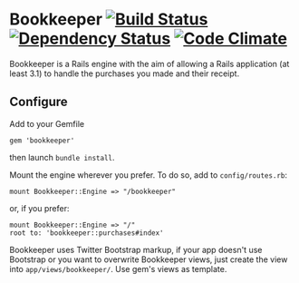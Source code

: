 # Bookkeeper [![Build Status](https://secure.travis-ci.org/tommyblue/Bookkeeper.png?branch=master)](http://travis-ci.org/tommyblue/Bookkeeper) [![Dependency Status](https://gemnasium.com/tommyblue/Bookkeeper.png)](https://gemnasium.com/tommyblue/Bookkeeper) [![Code Climate](https://codeclimate.com/github/tommyblue/Bookkeeper.png)](https://codeclimate.com/github/tommyblue/Bookkeeper)

Bookkeeper is a Rails engine with the aim of allowing a Rails application (at least 3.1) to handle the purchases you made and their receipt.

## Configure

Add to your Gemfile

    gem 'bookkeeper'

then launch `bundle install`.

Mount the engine wherever you prefer. To do so, add to `config/routes.rb`:

    mount Bookkeeper::Engine => "/bookkeeper"

or, if you prefer:

    mount Bookkeeper::Engine => "/"
    root to: 'bookkeeper::purchases#index'

Bookkeeper uses Twitter Bootstrap markup, if your app doesn't use Bootstrap or you want to overwrite Bookkeeper views, just create the view into `app/views/bookkeeper/`. Use gem's views as template.

